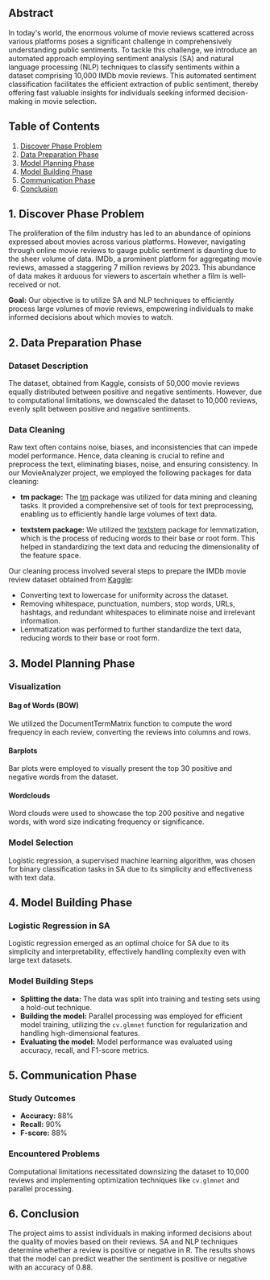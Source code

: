 ## Abstract

In today's world, the enormous volume of movie reviews scattered across various platforms poses a significant challenge in comprehensively understanding public sentiments. To tackle this challenge, we introduce an automated approach employing sentiment analysis (SA) and natural language processing (NLP) techniques to classify sentiments within a dataset comprising 10,000 IMDb movie reviews. This automated sentiment classification facilitates the efficient extraction of public sentiment, thereby offering fast valuable insights for individuals seeking informed decision-making in movie selection.

## Table of Contents
1. [Discover Phase Problem](#discover-phase-problem)
2. [Data Preparation Phase](#data-preparation-phase)
3. [Model Planning Phase](#model-planning-phase)
4. [Model Building Phase](#model-building-phase)
5. [Communication Phase](#communication-phase)
6. [Conclusion](#conclusion)

## 1. Discover Phase Problem

The proliferation of the film industry has led to an abundance of opinions expressed about movies across various platforms. However, navigating through online movie reviews to gauge public sentiment is daunting due to the sheer volume of data. IMDb, a prominent platform for aggregating movie reviews, amassed a staggering 7 million reviews by 2023. This abundance of data makes it arduous for viewers to ascertain whether a film is well-received or not.

**Goal:** Our objective is to utilize SA and NLP techniques to efficiently process large volumes of movie reviews, empowering individuals to make informed decisions about which movies to watch.

## 2. Data Preparation Phase

### Dataset Description

The dataset, obtained from Kaggle, consists of 50,000 movie reviews equally distributed between positive and negative sentiments. However, due to computational limitations, we downscaled the dataset to 10,000 reviews, evenly split between positive and negative sentiments.

### Data Cleaning

Raw text often contains noise, biases, and inconsistencies that can impede model performance. Hence, data cleaning is crucial to refine and preprocess the text, eliminating biases, noise, and ensuring consistency. In our MovieAnalyzer project, we employed the following packages for data cleaning:

- **tm package:** The [tm](https://cran.r-project.org/web/packages/tm/index.html) package was utilized for data mining and cleaning tasks. It provided a comprehensive set of tools for text preprocessing, enabling us to efficiently handle large volumes of text data.
  
- **textstem package:** We utilized the [textstem](https://cran.r-project.org/web/packages/textstem/index.html) package for lemmatization, which is the process of reducing words to their base or root form. This helped in standardizing the text data and reducing the dimensionality of the feature space.

Our cleaning process involved several steps to prepare the IMDb movie review dataset obtained from [Kaggle](https://www.kaggle.com/datasets/lakshmi25npathi/imdb-dataset-of-50k-movie-reviews):

- Converting text to lowercase for uniformity across the dataset.
- Removing whitespace, punctuation, numbers, stop words, URLs, hashtags, and redundant whitespaces to eliminate noise and irrelevant information.
- Lemmatization was performed to further standardize the text data, reducing words to their base or root form.

## 3. Model Planning Phase

### Visualization

#### Bag of Words (BOW)

We utilized the DocumentTermMatrix function to compute the word frequency in each review, converting the reviews into columns and rows.

#### Barplots

Bar plots were employed to visually present the top 30 positive and negative words from the dataset.

#### Wordclouds

Word clouds were used to showcase the top 200 positive and negative words, with word size indicating frequency or significance.

### Model Selection

Logistic regression, a supervised machine learning algorithm, was chosen for binary classification tasks in SA due to its simplicity and effectiveness with text data.

## 4. Model Building Phase

### Logistic Regression in SA

Logistic regression emerged as an optimal choice for SA due to its simplicity and interpretability, effectively handling complexity even with large text datasets.

### Model Building Steps

- **Splitting the data:** The data was split into training and testing sets using a hold-out technique.
- **Building the model:** Parallel processing was employed for efficient model training, utilizing the `cv.glmnet` function for regularization and handling high-dimensional features.
- **Evaluating the model:** Model performance was evaluated using accuracy, recall, and F1-score metrics.

## 5. Communication Phase

### Study Outcomes
- **Accuracy:** 88%
- **Recall:** 90%
- **F-score:** 88%

### Encountered Problems

Computational limitations necessitated downsizing the dataset to 10,000 reviews and implementing optimization techniques like `cv.glmnet` and parallel processing.

## 6. Conclusion

The project aims to assist individuals in making informed decisions about the quality of movies based on their reviews. SA and NLP techniques determine whether a review is positive or negative in R. The results shows that the model can predict weather the sentiment is positive or negative with an accuracy of 0.88.
